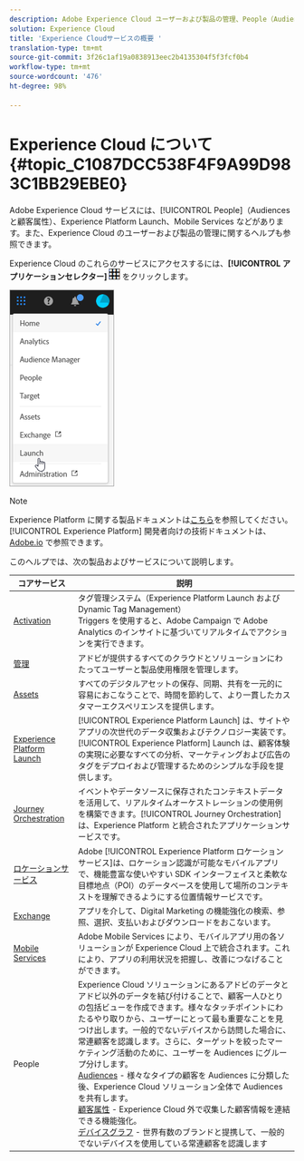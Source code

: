 ```yaml
---
description: Adobe Experience Cloud ユーザーおよび製品の管理、People（Audiences と顧客属性）、Journey Orchestration、オファー、Places、Experience Platform Launch、Mobile Services について説明します。
solution: Experience Cloud
title: 'Experience Cloudサービスの概要 '
translation-type: tm+mt
source-git-commit: 3f26c1af19a0838913eec2b4135304f5f3fcf0b4
workflow-type: tm+mt
source-wordcount: '476'
ht-degree: 98%

---
```



# Experience Cloud について {#topic_C1087DCC538F4F9A99D983C1BB29EBE0}

Adobe Experience Cloud サービスには、[!UICONTROL People]（Audiences と顧客属性）、Experience Platform Launch、Mobile Services などがあります。また、Experience Cloud のユーザーおよび製品の管理に関するヘルプも参照できます。

Experience Cloud のこれらのサービスにアクセスするには、**[!UICONTROL アプリケーションセレクター]** ![](assets/menu-icon.png) をクリックします。

![](assets/platform-core-services.png)

>[!NOTE]
>
>Experience Platform に関する製品ドキュメントは[こちら](https://docs.adobe.com/content/help/ja-JP/experience-platform/landing/home.html)を参照してください。[!UICONTROL Experience Platform] 開発者向けの技術ドキュメントは、[Adobe.io](https://www.adobe.io/apis/experienceplatform/home/services.html) で参照できます。

このヘルプでは、次の製品およびサービスについて説明します。

| コアサービス | 説明 |
|--- |--- |
| [Activation](activation/activation.md) | タグ管理システム（Experience Platform Launch および Dynamic Tag Management）<br>Triggers を使用すると、Adobe Campaign で Adobe Analytics のインサイトに基づいてリアルタイムでアクションを実行できます。 |
| [管理](admin-getting-started/admin-getting-started.md) | アドビが提供するすべてのクラウドとソリューションにわたってユーザーと製品使用権限を管理します。 |
| [Assets](experience-cloud-assets/experience-cloud-assets.md) | すべてのデジタルアセットの保存、同期、共有を一元的に容易におこなうことで、時間を節約して、より一貫したカスタマーエクスペリエンスを提供します。 |
| [Experience Platform Launch](https://docs.adobe.com/content/help/ja-JP/launch/using/overview.html) | [!UICONTROL Experience Platform Launch] は、サイトやアプリの次世代のデータ収集およびテクノロジー実装です。[!UICONTROL Experience Platform] Launch は、顧客体験の実現に必要なすべての分析、マーケティングおよび広告のタグをデプロイおよび管理するためのシンプルな手段を提供します。 |
| [Journey Orchestration](https://docs.adobe.com/content/help/ja-JP/journeys/using/journey-orchestration-home.html) | イベントやデータソースに保存されたコンテキストデータを活用して、リアルタイムオーケストレーションの使用例を構築できます。[!UICONTROL Journey Orchestration] は、Experience Platform と統合されたアプリケーションサービスです。 |
| [ロケーションサービス](https://docs.adobe.com/content/help/ja-JP/places/using/home.html) | Adobe [!UICONTROL Experience Platform ロケーションサービス]は、ロケーション認識が可能なモバイルアプリで、機能豊富な使いやすい SDK インターフェイスと柔軟な目標地点（POI）のデータベースを使用して場所のコンテキストを理解できるようにする位置情報サービスです。 |
| [Exchange](exchange.md) | アプリを介して、Digital Marketing の機能強化の検索、参照、選択、支払いおよびダウンロードをおこないます。 |
| [Mobile Services](https://docs.adobe.com/content/help/ja-JP/mobile-services/using/home.html) | Adobe Mobile Services により、モバイルアプリ用の各ソリューションが Experience Cloud 上で統合されます。これにより、アプリの利用状況を把握し、改善につなげることができます。 |
| People | Experience Cloud ソリューションにあるアドビのデータとアドビ以外のデータを結び付けることで、顧客一人ひとりの包括ビューを作成できます。様々なタッチポイントにわたるやり取りから、ユーザーにとって最も重要なことを見つけ出します。一般的でないデバイスから訪問した場合に、常連顧客を認識します。さらに、ターゲットを絞ったマーケティング活動のために、ユーザーを Audiences にグループ分けします。<br>[Audiences](audience-library/audience-library.md) - 様々なタイプの顧客を Audiences に分類した後、Experience Cloud ソリューション全体で Audiences を共有します。<br>[顧客属性](attributes/attributes.md) - Experience Cloud 外で収集した顧客情報を連結できる機能強化。<br>[デバイスグラフ](https://landing.adobe.com/en/na/events/summit/275658-summit-co-op.html) - 世界有数のブランドと提携して、一般的でないデバイスを使用している常連顧客を認識します |
